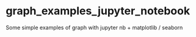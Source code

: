 # graph_examples_jupyter_notebook
Some simple examples of graph with jupyter nb + matplotlib / seaborn
